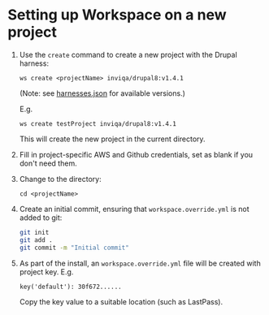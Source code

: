 # Setting up Workspace on a new project
1. Use the `create` command to create a new project with the Drupal harness:
    ```
    ws create <projectName> inviqa/drupal8:v1.4.1
    ```  
    (Note: see [harnesses.json] for available versions.)

    E.g.  
    ```
    ws create testProject inviqa/drupal8:v1.4.1
    ```  
    This will create the new project in the current directory.

2. Fill in project-specific AWS and Github credentials, set as blank if you don't need them.

3. Change to the directory:
   ```
   cd <projectName>
   ```

4. Create an initial commit, ensuring that `workspace.override.yml` is not added to git:
    ```bash
    git init
    git add .
    git commit -m "Initial commit"
    ```
5. As part of the install, an `workspace.override.yml` file will be created with project key. E.g.
    ```
    key('default'): 30f672......
   ```
   Copy the key value to a suitable location (such as LastPass).

[harnesses.json]: https://my127.io/workspace/harnesses.json
